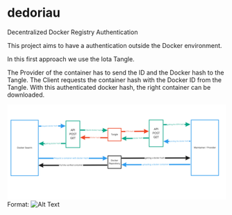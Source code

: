 # dedoriau
Decentralized Docker Registry Authentication

This project aims to have a authentication outside the Docker environment.

In this first approach we use the Iota Tangle.

The Provider of the container has to send the ID and the Docker hash to the Tangle.
The Client requests the container hash with the Docker ID from the Tangle.
With this authenticated docker hash, the right container can be downloaded.

![functional plan](/dedoriau.jpg)
Format: ![Alt Text](url)
